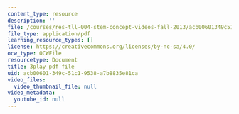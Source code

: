 ```yaml
---
content_type: resource
description: ''
file: /courses/res-tll-004-stem-concept-videos-fall-2013/acb00601349c51c19538a7b8835e81ca_NlSKAbefDTA.pdf
file_type: application/pdf
learning_resource_types: []
license: https://creativecommons.org/licenses/by-nc-sa/4.0/
ocw_type: OCWFile
resourcetype: Document
title: 3play pdf file
uid: acb00601-349c-51c1-9538-a7b8835e81ca
video_files:
  video_thumbnail_file: null
video_metadata:
  youtube_id: null
---
```

